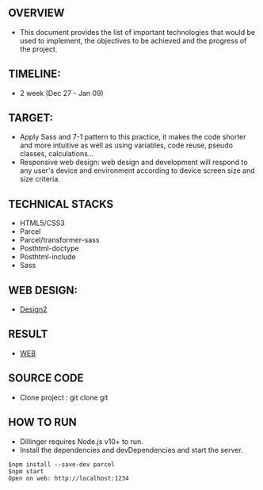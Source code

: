 ## OVERVIEW

- This document provides the list of important technologies that would be used to implement, the objectives to be achieved and the progress of the project.

## TIMELINE:

- 2 week (Dec 27 - Jan 09)

## TARGET:

- Apply Sass and 7-1 pattern to this practice, it makes the code shorter and more intuitive as well as using variables, code reuse, pseudo classes, calculations...
- Responsive web design: web design and development will respond to any user's device and environment according to device screen size and size criteria.

## TECHNICAL STACKS

- HTML5/CSS3
- Parcel
- Parcel/transformer-sass
- Posthtml-doctype
- Posthtml-include
- Sass

## WEB DESIGN:

- [Design2](<https://www.figma.com/file/JhGap6vIL5l8t4hz5OF6sz/Hofmann-UI-Kit---Page-Templates-(Copy)-(Copy)?t=MDRqpUL7jeS2GFzy-0>)

## RESULT
- [WEB](https://duc-hieu-nguyen-27fh4xkba-hieuducnguyen.vercel.app/)

## SOURCE CODE

- Clone project : git clone git

## HOW TO RUN

- Dillinger requires Node.js v10+ to run.
- Install the dependencies and devDependencies and start the server.

```
$npm install --save-dev parcel
$npm start
Open on web: http://localhost:1234
```
